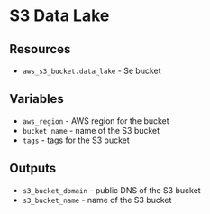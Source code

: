 # S3 Data Lake

## Resources

* `aws_s3_bucket.data_lake` - Se bucket

## Variables

* `aws_region` - AWS region for the bucket
* `bucket_name` - name of the S3 bucket
* `tags` - tags for the S3 bucket

## Outputs

* `s3_bucket_domain` - public DNS of the S3 bucket
* `s3_bucket_name` - name of the S3 bucket
